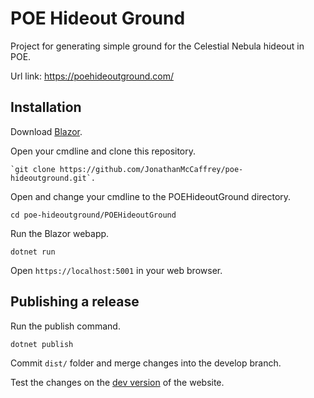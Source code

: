 # POE Hideout Ground

Project for generating simple ground for the Celestial Nebula hideout in POE.

Url link: https://poehideoutground.com/


## Installation

Download <a href="https://dotnet.microsoft.com/download">Blazor</a>.

Open your cmdline and clone this repository. 

```
`git clone https://github.com/JonathanMcCaffrey/poe-hideoutground.git`.
```

Open and change your cmdline to the POEHideoutGround directory.

```
cd poe-hideoutground/POEHideoutGround
```

Run the Blazor webapp.

```
dotnet run
```

Open `https://localhost:5001` in your web browser.


## Publishing a release

Run the publish command.

```
dotnet publish
```

Commit `dist/` folder and merge changes into the develop branch.

Test the changes on the <a href="https://youthful-varahamihira-77e779.netlify.app/">dev version</a> of the website.